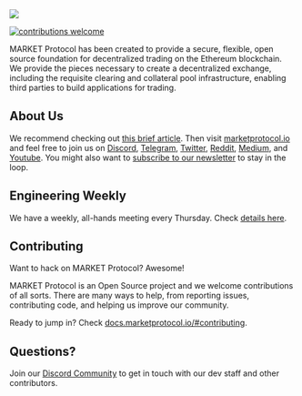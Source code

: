 <img src="https://github.com/MARKETProtocol/dApp/blob/master/src/img/MARKETProtocol-Light.png?raw=true" align="middle">

[![contributions welcome](https://img.shields.io/badge/contributions-welcome-brightgreen.svg?style=flat)](https://github.com/MARKETProtocol/dApp/issues)

MARKET Protocol has been created to provide a secure, flexible, open source foundation for decentralized trading on the Ethereum blockchain. We provide the pieces necessary to create a decentralized exchange, including the requisite clearing and collateral pool infrastructure, enabling third parties to build applications for trading.

## About Us

We recommend checking out [this brief article](https://medium.com/market-protocol/market-protocol-explain-it-like-im-five-673312673b6e). Then visit [marketprotocol.io](https://marketprotocol.io/) and feel free to join us on [Discord](https://marketprotocol.io/discord), [Telegram](https://t.me/Market_Protocol_Chat), [Twitter](https://mobile.twitter.com/MarketProtocol), [Reddit](https://www.reddit.com/r/MarketProtocol/), [Medium](https://medium.com/market-protocol), and [Youtube](https://medium.com/market-protocol). You might also want to [subscribe to our newsletter](https://marketprotocol.io/#subscribe) to stay in the loop.

## Engineering Weekly

We have a weekly, all-hands meeting every Thursday. Check [details here](https://github.com/MARKETProtocol/community/blob/master/docs/engineering-weekly.md).

## Contributing

Want to hack on MARKET Protocol? Awesome!

MARKET Protocol is an Open Source project and we welcome contributions of all sorts. There are many ways to help, from reporting issues, contributing code, and helping us improve our community.

Ready to jump in? Check [docs.marketprotocol.io/#contributing](https://docs.marketprotocol.io/#contributing).

## Questions?

Join our [Discord Community](https://marketprotocol.io/discord) to get in touch with our dev staff and other contributors.
